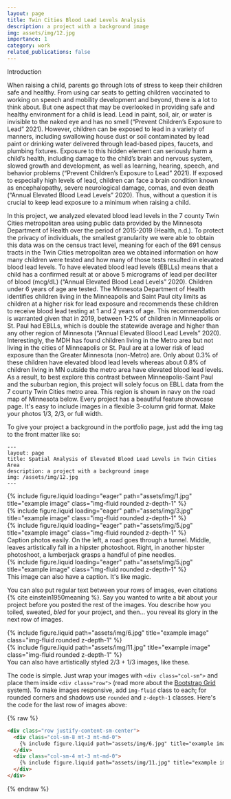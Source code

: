 ```yaml
---
layout: page
title: Twin Cities Blood Lead Levels Analysis
description: a project with a background image
img: assets/img/12.jpg
importance: 1
category: work
related_publications: false
---
```

Introduction

When raising a child, parents go through lots of stress to keep their children safe and healthy. From using car seats to getting children vaccinated to working on speech and mobility development and beyond, there is a lot to think about. But one aspect that may be overlooked in providing safe and healthy environment for a child is lead. Lead in paint, soil, air, or water is invisible to the naked eye and has no smell (“Prevent Children’s Exposure to Lead” 2021). However, children can be exposed to lead in a variety of manners, including swallowing house dust or soil contaminated by lead paint or drinking water delivered through lead-based pipes, faucets, and plumbing fixtures. Exposure to this hidden element can seriously harm a child’s health, including damage to the child’s brain and nervous system, slowed growth and development, as well as learning, hearing, speech, and behavior problems (“Prevent Children’s Exposure to Lead” 2021). If exposed to especially high levels of lead, children can face a brain condition known as encephalopathy, severe neurological damage, comas, and even death (“Annual Elevated Blood Lead Levels” 2020). Thus, without a question it is crucial to keep lead exposure to a minimum when raising a child.

In this project, we analyzed elevated blood lead levels in the 7 county Twin Cities metropolitan area using public data provided by the Minnesota Department of Health over the period of 2015-2019 (Health, n.d.). To protect the privacy of individuals, the smallest granularity we were able to obtain this data was on the census tract level, meaning for each of the 691 census tracts in the Twin Cities metropolitan area we obtained information on how many children were tested and how many of those tests resulted in elevated blood lead levels. To have elevated blood lead levels (EBLLs) means that a child has a confirmed result at or above 5 micrograms of lead per deciliter of blood (mcg/dL) (“Annual Elevated Blood Lead Levels” 2020). Children under 6 years of age are tested. The Minnesota Department of Health identifies children living in the Minneapolis and Saint Paul city limits as children at a higher risk for lead exposure and recommends these children to receive blood lead testing at 1 and 2 years of age. This recommendation is warranted given that in 2019, between 1-2% of children in Minneapolis or St. Paul had EBLLs, which is double the statewide average and higher than any other region of Minnesota (“Annual Elevated Blood Lead Levels” 2020). Interestingly, the MDH has found children living in the Metro area but not living in the cities of Minneapolis or St. Paul are at a lower risk of lead exposure than the Greater Minnesota (non-Metro) are. Only about 0.3% of these children have elevated blood lead levels whereas about 0.8% of children living in MN outside the metro area have elevated blood lead levels. As a result, to best explore this contrast between Minneapolis-Saint Paul and the suburban region, this project will solely focus on EBLL data from the 7 county Twin Cities metro area. This region is shown in navy on the road map of Minnesota below.
Every project has a beautiful feature showcase page.
It's easy to include images in a flexible 3-column grid format.
Make your photos 1/3, 2/3, or full width.

To give your project a background in the portfolio page, just add the img tag to the front matter like so:

    ---
    layout: page
    title: Spatial Analysis of Elevated Blood Lead Levels in Twin Cities Area
    description: a project with a background image
    img: /assets/img/12.jpg
    ---

<div class="row">
    <div class="col-sm mt-3 mt-md-0">
        {% include figure.liquid loading="eager" path="assets/img/1.jpg" title="example image" class="img-fluid rounded z-depth-1" %}
    </div>
    <div class="col-sm mt-3 mt-md-0">
        {% include figure.liquid loading="eager" path="assets/img/3.jpg" title="example image" class="img-fluid rounded z-depth-1" %}
    </div>
    <div class="col-sm mt-3 mt-md-0">
        {% include figure.liquid loading="eager" path="assets/img/5.jpg" title="example image" class="img-fluid rounded z-depth-1" %}
    </div>
</div>
<div class="caption">
    Caption photos easily. On the left, a road goes through a tunnel. Middle, leaves artistically fall in a hipster photoshoot. Right, in another hipster photoshoot, a lumberjack grasps a handful of pine needles.
</div>
<div class="row">
    <div class="col-sm mt-3 mt-md-0">
        {% include figure.liquid loading="eager" path="assets/img/5.jpg" title="example image" class="img-fluid rounded z-depth-1" %}
    </div>
</div>
<div class="caption">
    This image can also have a caption. It's like magic.
</div>

You can also put regular text between your rows of images, even citations {% cite einstein1950meaning %}.
Say you wanted to write a bit about your project before you posted the rest of the images.
You describe how you toiled, sweated, _bled_ for your project, and then... you reveal its glory in the next row of images.

<div class="row justify-content-sm-center">
    <div class="col-sm-8 mt-3 mt-md-0">
        {% include figure.liquid path="assets/img/6.jpg" title="example image" class="img-fluid rounded z-depth-1" %}
    </div>
    <div class="col-sm-4 mt-3 mt-md-0">
        {% include figure.liquid path="assets/img/11.jpg" title="example image" class="img-fluid rounded z-depth-1" %}
    </div>
</div>
<div class="caption">
    You can also have artistically styled 2/3 + 1/3 images, like these.
</div>

The code is simple.
Just wrap your images with `<div class="col-sm">` and place them inside `<div class="row">` (read more about the <a href="https://getbootstrap.com/docs/4.4/layout/grid/">Bootstrap Grid</a> system).
To make images responsive, add `img-fluid` class to each; for rounded corners and shadows use `rounded` and `z-depth-1` classes.
Here's the code for the last row of images above:

{% raw %}

```html
<div class="row justify-content-sm-center">
  <div class="col-sm-8 mt-3 mt-md-0">
    {% include figure.liquid path="assets/img/6.jpg" title="example image" class="img-fluid rounded z-depth-1" %}
  </div>
  <div class="col-sm-4 mt-3 mt-md-0">
    {% include figure.liquid path="assets/img/11.jpg" title="example image" class="img-fluid rounded z-depth-1" %}
  </div>
</div>
```

{% endraw %}
